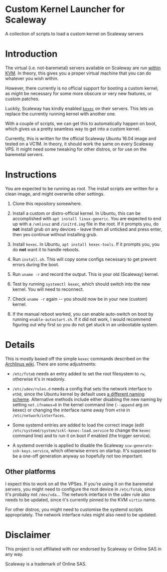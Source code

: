 # Custom Kernel Launcher for Scaleway
A collection of scripts to load a custom kernel on Scaleway servers

# Introduction

The virtual (i.e. not-baremetal) servers available on Scaleway are run [within KVM](https://www.scaleway.com/faq/server/#-Which-hypervisor-do-you-use). In theory, this gives you a proper virtual machine that you can do whatever you wish within.

However, there currently is no official support for booting a custom kernel, as might be necessary for some more obscure or very new features, or custom patches.

Luckily, Scaleway has kindly enabled [`kexec`](https://wiki.archlinux.org/index.php/kexec) on their servers. This lets us replace the currently running kernel with another one.

With a couple of scripts, we can get this to automatically happen on boot, which gives us a pretty seamless way to get into a custom kernel.

Currently, this is written for the official Scaleway Ubuntu 16.04 image and tested on a VC1M. In theory, it should work the same on every Scaleway VPS. It might need some tweaking for other distros, or for use on the baremetal servers.

# Instructions

You are expected to be running as root. The install scripts are written for a clean image, and might overwrite other settings.

1. Clone this repository somewhere.

2. Install a custom or distro-official kernel. In Ubuntu, this can be accomplished with `apt install linux-generic`. You are expected to end up with a `/vmlinuz` and `/initrd.img` file in the root. If it prompts you, do **not** install grub on any devices - leave them all unticked and press enter, then yes continue without installing grub.

3. Install `kexec`. In Ubuntu, `apt install kexec-tools`. If it prompts you, you do **not** want it to handle reboots.

4. Run `install.sh`. This will copy some configs necessary to get prevent errors during the boot.

5. Run `uname -r` and record the output. This is your old (Scaleway) kernel.

6. Test by running `systemctl kexec`, which should switch into the new kernel. You will need to reconnect.

7. Check `uname -r` again -- you should now be in your new (custom) kernel.

8. If the manual reboot worked, you can enable auto-switch on boot by running `enable-autostart.sh`. If it did not work, I would recommend figuring out why first so you do not get stuck in an unbootable system.

# Details

This is mostly based off the simple `kexec` commands described on the [Archlinus wiki](https://wiki.archlinux.org/index.php/kexec). There are some adjustments:

* `/etc/fstab` needs an entry added to set the root filesystem to `rw`, otherwise it's in readonly.

* `/etc/udev/rules.d` needs a config that sets the network interface to `eth0`, since the Ubuntu kernel by default uses [a different naming scheme](https://www.freedesktop.org/wiki/Software/systemd/PredictableNetworkInterfaceNames/). Alternative methods include either disabling the new naming by setting `net.ifnames=0` in the kernel command line (`--append` arg on kexec) or changing the interface name away from `eth0` in `/etc/network/interfaces`.

* Some systemd entries are added to load the correct image (edit `/etc/systemd/system/sckl-kexec-load.service` to change the `kexec` command line) and to run it on boot if enabled (the trigger service).

* A systemd override is applied to disable the Scaleway `scw-generate-ssh-keys.service`, which otherwise errors on startup. It's supposed to be a one-off generation anyway so hopefully not too important.

## Other platforms

I expect this to work on all the VPSes. If you're using it on the baremetal servers, you might need to configure the root device in `/etc/fstab`, since it's probaby not `/dev/vda`... The network interface in the udev rule also needs to be updated, since it's currently pinned to the KVM `virtio` name.

For other distros, you might need to customise the systemd scripts appropriately. The network interface rules might also need to be updated.

# Disclaimer

This project is not affiliated with nor endorsed by Scaleway or Online SAS in any way.

Scaleway is a trademark of Online SAS.


